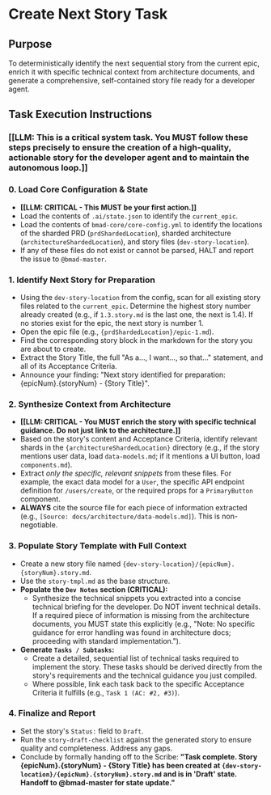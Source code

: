 # Create Next Story Task

## Purpose
To deterministically identify the next sequential story from the current epic, enrich it with specific technical context from architecture documents, and generate a comprehensive, self-contained story file ready for a developer agent.

## Task Execution Instructions

### [[LLM: This is a critical system task. You MUST follow these steps precisely to ensure the creation of a high-quality, actionable story for the developer agent and to maintain the autonomous loop.]]

### 0. Load Core Configuration & State
- **[[LLM: CRITICAL - This MUST be your first action.]]**
- Load the contents of `.ai/state.json` to identify the `current_epic`.
- Load the contents of `bmad-core/core-config.yml` to identify the locations of the sharded PRD (`prdShardedLocation`), sharded architecture (`architectureShardedLocation`), and story files (`dev-story-location`).
- If any of these files do not exist or cannot be parsed, HALT and report the issue to `@bmad-master`.

### 1. Identify Next Story for Preparation
- Using the `dev-story-location` from the config, scan for all existing story files related to the `current_epic`. Determine the highest story number already created (e.g., if `1.3.story.md` is the last one, the next is 1.4). If no stories exist for the epic, the next story is number 1.
- Open the epic file (e.g., `{prdShardedLocation}/epic-1.md`).
- Find the corresponding story block in the markdown for the story you are about to create.
- Extract the Story Title, the full "As a..., I want..., so that..." statement, and all of its Acceptance Criteria.
- Announce your finding: "Next story identified for preparation: {epicNum}.{storyNum} - {Story Title}".

### 2. Synthesize Context from Architecture
- **[[LLM: CRITICAL - You MUST enrich the story with specific technical guidance. Do not just link to the architecture.]]**
- Based on the story's content and Acceptance Criteria, identify relevant shards in the `{architectureShardedLocation}` directory (e.g., if the story mentions user data, load `data-models.md`; if it mentions a UI button, load `components.md`).
- Extract *only the specific, relevant snippets* from these files. For example, the exact data model for a `User`, the specific API endpoint definition for `/users/create`, or the required props for a `PrimaryButton` component.
- **ALWAYS** cite the source file for each piece of information extracted (e.g., `[Source: docs/architecture/data-models.md]`). This is non-negotiable.

### 3. Populate Story Template with Full Context
- Create a new story file named `{dev-story-location}/{epicNum}.{storyNum}.story.md`.
- Use the `story-tmpl.md` as the base structure.
- **Populate the `Dev Notes` section (CRITICAL):**
  - Synthesize the technical snippets you extracted into a concise technical briefing for the developer. Do NOT invent technical details. If a required piece of information is missing from the architecture documents, you MUST state this explicitly (e.g., "Note: No specific guidance for error handling was found in architecture docs; proceeding with standard implementation.").
- **Generate `Tasks / Subtasks`:**
  - Create a detailed, sequential list of technical tasks required to implement the story. These tasks should be derived directly from the story's requirements and the technical guidance you just compiled.
  - Where possible, link each task back to the specific Acceptance Criteria it fulfills (e.g., `Task 1 (AC: #2, #3)`).

### 4. Finalize and Report
- Set the story's `Status:` field to `Draft`.
- Run the `story-draft-checklist` against the generated story to ensure quality and completeness. Address any gaps.
- Conclude by formally handing off to the Scribe: **"Task complete. Story {epicNum}.{storyNum} - {Story Title} has been created at `{dev-story-location}/{epicNum}.{storyNum}.story.md` and is in 'Draft' state. Handoff to @bmad-master for state update."**
